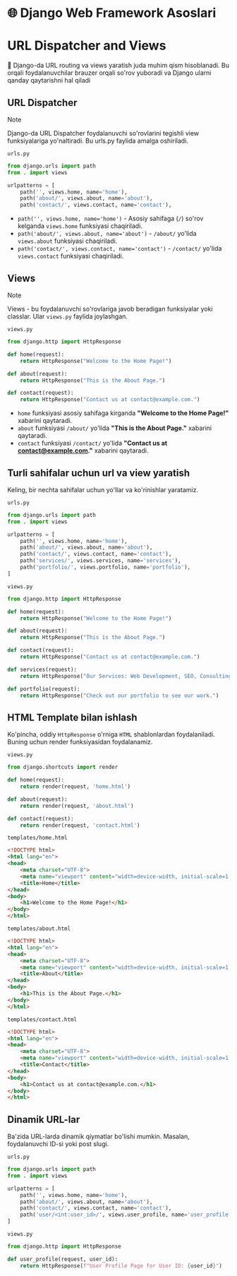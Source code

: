 # 🌐 Django Web Framework Asoslari

# URL Dispatcher and Views


📌 Django-da URL routing va views yaratish juda muhim qism hisoblanadi. Bu orqali foydalanuvchilar brauzer orqali so'rov yuboradi va Django ularni qanday qaytarishni hal qiladi


## URL Dispatcher

> [!NOTE]
> Django-da URL Dispatcher foydalanuvchi so'rovlarini tegishli view funksiyalariga yo'naltiradi. Bu urls.py faylida amalga oshiriladi.

`urls.py`

```python
from django.urls import path
from . import views

urlpatterns = [
    path('', views.home, name='home'),
    path('about/', views.about, name='about'),
    path('contact/', views.contact, name='contact'),
```

- `path('', views.home, name='home')` - Asosiy sahifaga (`/`) so'rov kelganda `views.home` funksiyasi chaqiriladi.
- `path('about/', views.about, name='about')` - `/about/` yo'lida `views.about` funksiyasi chaqiriladi.
- `path('contact/', views.contact, name='contact')` - `/contact/` yo'lida `views.contact` funksiyasi chaqiriladi.

## Views 

> [!NOTE]
> Views - bu foydalanuvchi so'rovlariga javob beradigan funksiyalar yoki classlar. Ular `views.py` faylida joylashgan.

`views.py`

```python
from django.http import HttpResponse

def home(request):
    return HttpResponse("Welcome to the Home Page!")

def about(request):
    return HttpResponse("This is the About Page.")

def contact(request):
    return HttpResponse("Contact us at contact@example.com.")
```

- `home` funksiyasi asosiy sahifaga kirganda **"Welcome to the Home Page!"** xabarini qaytaradi.
- `about` funksiyasi `/about/` yo'lida **"This is the About Page."** xabarini qaytaradi.
- `contact` funksiyasi `/contact/` yo'lida **"Contact us at contact@example.com."** xabarini qaytaradi.

## Turli sahifalar uchun url va view yaratish

Keling, bir nechta sahifalar uchun yo'llar va ko'rinishlar yaratamiz.

`urls.py`

```python
from django.urls import path
from . import views

urlpatterns = [
    path('', views.home, name='home'),
    path('about/', views.about, name='about'),
    path('contact/', views.contact, name='contact'),
    path('services/', views.services, name='services'),
    path('portfolio/', views.portfolio, name='portfolio'),
]
```

`views.py`

```python
from django.http import HttpResponse

def home(request):
    return HttpResponse("Welcome to the Home Page!")

def about(request):
    return HttpResponse("This is the About Page.")

def contact(request):
    return HttpResponse("Contact us at contact@example.com.")

def services(request):
    return HttpResponse("Our Services: Web Development, SEO, Consulting.")

def portfolio(request):
    return HttpResponse("Check out our portfolio to see our work.")
```

## HTML Template bilan ishlash

Ko'pincha, oddiy `HttpResponse` o'rniga `HTML` shablonlardan foydalaniladi. Buning uchun render funksiyasidan foydalanamiz.

`views.py`

```python
from django.shortcuts import render

def home(request):
    return render(request, 'home.html')

def about(request):
    return render(request, 'about.html')

def contact(request):
    return render(request, 'contact.html')
```

`templates/home.html`

```html
<!DOCTYPE html>
<html lang="en">
<head>
    <meta charset="UTF-8">
    <meta name="viewport" content="width=device-width, initial-scale=1.0">
    <title>Home</title>
</head>
<body>
    <h1>Welcome to the Home Page!</h1>
</body>
</html>
```

`templates/about.html`

```html
<!DOCTYPE html>
<html lang="en">
<head>
    <meta charset="UTF-8">
    <meta name="viewport" content="width=device-width, initial-scale=1.0">
    <title>About</title>
</head>
<body>
    <h1>This is the About Page.</h1>
</body>
</html>
```

`templates/contact.html`

```html
<!DOCTYPE html>
<html lang="en">
<head>
    <meta charset="UTF-8">
    <meta name="viewport" content="width=device-width, initial-scale=1.0">
    <title>Contact</title>
</head>
<body>
    <h1>Contact us at contact@example.com.</h1>
</body>
</html>
```

## Dinamik URL-lar

Ba'zida URL-larda dinamik qiymatlar bo'lishi mumkin. Masalan, foydalanuvchi ID-si yoki post slugi.

`urls.py`

```python
from django.urls import path
from . import views

urlpatterns = [
    path('', views.home, name='home'),
    path('about/', views.about, name='about'),
    path('contact/', views.contact, name='contact'),
    path('user/<int:user_id>/', views.user_profile, name='user_profile'),
]
```

`views.py`

```python
from django.http import HttpResponse

def user_profile(request, user_id):
    return HttpResponse(f"User Profile Page for User ID: {user_id}")
```

